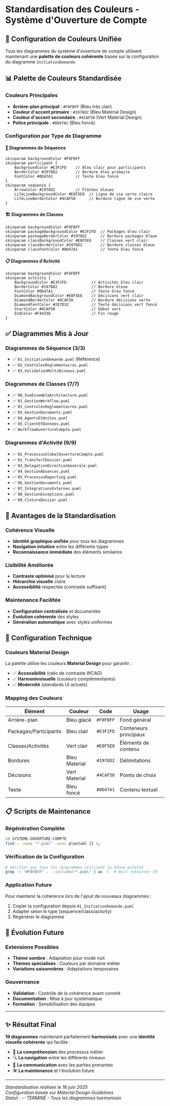 # Standardisation des Couleurs - Système d'Ouverture de Compte

## 🎨 Configuration de Couleurs Unifiée

Tous les diagrammes du système d'ouverture de compte utilisent maintenant une **palette de couleurs cohérente** basée sur la configuration du diagramme `InitiationDemande`.

## 📊 Palette de Couleurs Standardisée

### Couleurs Principales
- **Arrière-plan principal** : `#F8FBFF` (Bleu très clair)
- **Couleur d'accent primaire** : `#1976D2` (Bleu Material Design)
- **Couleur d'accent secondaire** : `#4CAF50` (Vert Material Design)
- **Police principale** : `#0D47A1` (Bleu foncé)

### Configuration par Type de Diagramme

#### 🔄 Diagrammes de Séquence
```plantuml
skinparam backgroundColor #F8FBFF
skinparam participant {
    BackgroundColor #E3F2FD    // Bleu clair pour participants
    BorderColor #1976D2        // Bordure bleu primaire
    FontColor #0D47A1          // Texte bleu foncé
}
skinparam sequence {
    ArrowColor #1976D2         // Flèches bleues
    LifeLineBackgroundColor #E8F5E8  // Ligne de vie verte claire
    LifeLineBorderColor #4CAF50      // Bordure ligne de vie verte
}
```

#### 🏗️ Diagrammes de Classes
```plantuml
skinparam backgroundColor #F8FBFF
skinparam packageBackgroundColor #E3F2FD  // Packages bleu clair
skinparam packageBorderColor #1976D2      // Bordure packages bleue
skinparam classBackgroundColor #E8F5E8    // Classes vert clair
skinparam classBorderColor #1976D2        // Bordure classes bleue
skinparam classFontColor #0D47A1          // Texte bleu foncé
```

#### 📋 Diagrammes d'Activité
```plantuml
skinparam backgroundColor #F8FBFF
skinparam activity {
    BackgroundColor #E3F2FD           // Activités bleu clair
    BorderColor #1976D2               // Bordure bleue
    FontColor #0D47A1                 // Texte bleu foncé
    DiamondBackgroundColor #E8F5E8    // Décisions vert clair
    DiamondBorderColor #4CAF50        // Bordure décisions verte
    DiamondFontColor #2E7D32          // Texte décisions vert foncé
    StartColor #4CAF50                // Début vert
    EndColor #F44336                  // Fin rouge
}
```

## ✅ Diagrammes Mis à Jour

### Diagrammes de Séquence (3/3)
- ✅ `01_InitiationDemande.puml` (Référence)
- ✅ `02_ControlesReglementaires.puml` 
- ✅ `03_ValidationMultiNiveaux.puml`

### Diagrammes de Classes (7/7)
- ✅ `00_VueEnsembleArchitecture.puml`
- ✅ `01_GestionWorkflow.puml`
- ✅ `02_ControlesReglementaires.puml`
- ✅ `03_GestionDocuments.puml`
- ✅ `04_AgentsEtUnites.puml`
- ✅ `05_ClientEtDonnees.puml`
- ✅ `WorkflowOuvertureCompte.puml`

### Diagrammes d'Activité (9/9)
- ✅ `01_ProcessusGlobalOuvertureCompte.puml`
- ✅ `02_TransfertDossier.puml`
- ✅ `03_DelegationDirectionGenerale.puml`
- ✅ `04_GestionAbsences.puml`
- ✅ `05_ProcessusReporting.puml`
- ✅ `06_GestionDocuments.puml`
- ✅ `07_IntegrationsExternes.puml`
- ✅ `08_GestionExceptions.puml`
- ✅ `09_ClotureDossier.puml`

## 🎯 Avantages de la Standardisation

### Cohérence Visuelle
- **Identité graphique unifiée** pour tous les diagrammes
- **Navigation intuitive** entre les différents types
- **Reconnaissance immédiate** des éléments similaires

### Lisibilité Améliorée
- **Contraste optimisé** pour la lecture
- **Hiérarchie visuelle** claire
- **Accessibilité** respectée (contraste suffisant)

### Maintenance Facilitée
- **Configuration centralisée** et documentée
- **Évolution cohérente** des styles
- **Génération automatique** avec styles uniformes

## 🔧 Configuration Technique

### Couleurs Material Design
La palette utilise les couleurs **Material Design** pour garantir :
- ✅ **Accessibilité** (ratio de contraste WCAG)
- ✅ **Harmonievisuelle** (couleurs complémentaires)
- ✅ **Modernité** (standards UI actuels)

### Mapping des Couleurs
| Élément | Couleur | Code | Usage |
|---------|---------|------|-------|
| Arrière-plan | Bleu glacé | `#F8FBFF` | Fond général |
| Packages/Participants | Bleu clair | `#E3F2FD` | Conteneurs principaux |
| Classes/Activités | Vert clair | `#E8F5E8` | Éléments de contenu |
| Bordures | Bleu Material | `#1976D2` | Délimitations |
| Décisions | Vert Material | `#4CAF50` | Points de choix |
| Texte | Bleu foncé | `#0D47A1` | Contenu textuel |

## 📋 Scripts de Maintenance

### Régénération Complète
```bash
cd SYSTEME-OUVERTURE-COMPTE
find . -name "*.puml" -exec plantuml {} \;
```

### Vérification de la Configuration
```bash
# Vérifier que tous les diagrammes utilisent la bonne palette
grep -r "#F8FBFF" . --include="*.puml" | wc -l  # Doit retourner 19
```

### Application Future
Pour maintenir la cohérence lors de l'ajout de nouveaux diagrammes :
1. Copier la configuration depuis `01_InitiationDemande.puml`
2. Adapter selon le type (sequence/class/activity)
3. Régénérer le diagramme

## 🎨 Évolution Future

### Extensions Possibles
- **Thème sombre** : Adaptation pour mode nuit
- **Thèmes spécialisés** : Couleurs par domaine métier
- **Variations saisonnières** : Adaptations temporaires

### Gouvernance
- **Validation** : Contrôle de la cohérence avant commit
- **Documentation** : Mise à jour systématique
- **Formation** : Sensibilisation des équipes

---

## ✨ Résultat Final

**19 diagrammes** maintenant parfaitement **harmonisés** avec une **identité visuelle cohérente** qui facilite :
- 📖 **La compréhension** des processus métier
- 🔍 **La navigation** entre les différents niveaux
- 🎯 **La communication** avec les parties prenantes
- 🛠️ **La maintenance** et l'évolution future

---

*Standardisation réalisée le 16 juin 2025*  
*Configuration basée sur Material Design Guidelines*  
*Statut : ✅ TERMINÉ - Tous les diagrammes harmonisés*

